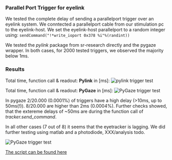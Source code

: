 ### Parallel Port Trigger for eyelink

We tested the complete delay of sending a parallelport trigger over an eyelink system.
We conntected a parallelport cable from our stimulation pc to the eyelink-host. We set the eyelink-host parallelport to a random integer using: 
```sendCommand("!*write_ioport 0x378 %i"%(randint))```

We tested the *pylink* package from sr-research directly and the pygaze wrapper.
In both cases, for 2000 tested triggers, we observed the majority below 1ms.

### Results


Total time, function call & readout: **Pylink** in [ms]:
![pylink trigger test](./figures/pylink_hist.png)

Total time, function call & readout: **PyGaze** in [ms]:
![PyGaze trigger test](./figures/pygaze_hist.png)


In pygaze 2/20.000 (0.0001%) of triggers have a high delay (>10ms, up to 50ms(!)). 8/20.000 are higher than 2ms (0.0004%). Further checks showed, that the extereme delays of ~50ms are during the function call of *tracker.send_command*. 

In all other cases (7 out of 8) it seems that the eyetracker is lagging. We did further testing using matlab and a photodiode, XXX/analysis todo.

![PyGaze trigger test](./figures/pygaze_hist_highvalues.png)

[The script can be found here](./code/pylink_triggertest.py)

